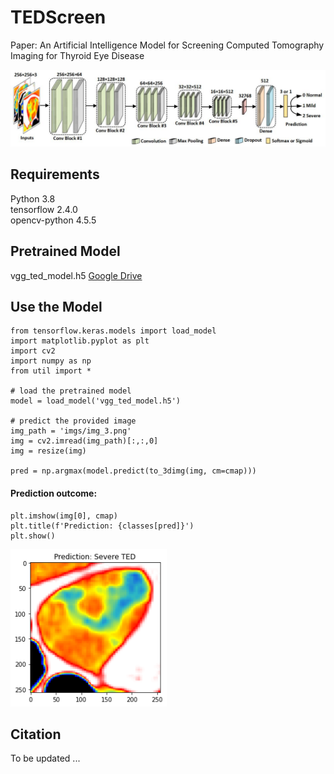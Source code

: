 # TEDScreen
Paper: An Artificial Intelligence Model for Screening Computed Tomography Imaging for Thyroid Eye Disease

<img src="imgs/model.jpg" width="800">

## Requirements
Python 3.8 <br/>
tensorflow 2.4.0 <br/>
opencv-python 4.5.5

## Pretrained Model
vgg_ted_model.h5 [Google Drive](https://drive.google.com/file/d/1iqStt7Hb2w11dLqgfRPI7Qq1sCKAxsV7/view?usp=sharing)


## Use the Model
````
from tensorflow.keras.models import load_model
import matplotlib.pyplot as plt
import cv2
import numpy as np
from util import *

# load the pretrained model
model = load_model('vgg_ted_model.h5')

# predict the provided image
img_path = 'imgs/img_3.png'
img = cv2.imread(img_path)[:,:,0]
img = resize(img)

pred = np.argmax(model.predict(to_3dimg(img, cm=cmap)))
````

#### Prediction outcome: <br />
````
plt.imshow(img[0], cmap)
plt.title(f'Prediction: {classes[pred]}')
plt.show()
````
<img src="imgs/example.png" width="250">

## Citation
To be updated ...

